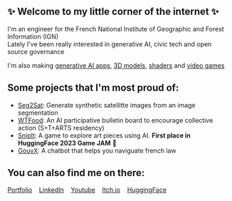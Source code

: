 ## ✨ Welcome to my little corner of the internet ✨

I'm an engineer for the French National Institute of Geographic and Forest Information (IGN)   
Lately I've been really interested in generative AI, civic tech and open source governance   

I'm also making [generative AI apps](https://koll.ai), [3D models](https://www.instagram.com/retronyme/), [shaders](https://www.shadertoy.com/user/retronyme) and [video games](https://ohmlet.itch.io/)  

## Some projects that I'm most proud of:
- [Seg2Sat](https://github.com/RubenGres/Seg2Sat): Generate synthetic satellitte images from an image segmentation
- [WTFood](https://wtfood.eu): An AI participative bulletin board to encourage collective action (S+T+ARTS residency)
- [SnipIt](https://ohmlet.itch.io/snip-it): A game to explore art pieces using AI. **First place in HuggingFace 2023 Game JAM** 🎉
- [GouvX](https://www.gouvx.fr): A chatbot that helps you naviguate french law

## You can also find me on there:
   [Portfolio](https://rubengr.es/) &nbsp;&nbsp;
   [LinkedIn](https://www.linkedin.com/in/ruben-gres-484930158/) &nbsp;&nbsp;
   [Youtube](https://www.youtube.com/channel/UCfeAbDpZDJJcWIIrJYSp5Xg) &nbsp;&nbsp;
   [Itch.io](https://ohmlet.itch.io/) &nbsp;&nbsp;
   [HuggingFace](https://huggingface.co/rgres) &nbsp;&nbsp;
